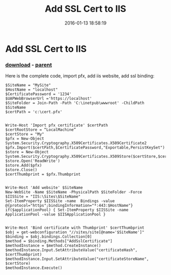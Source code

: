 ﻿---
pid:            6179
poster:         Aurel
title:          Add SSL Cert to IIS
date:           2016-01-13 18:58:19
format:         posh
parent:         2684
parent:         2684

---

# Add SSL Cert to IIS

### [download](6179.ps1) - [parent](2684.md)

Here is the complete code, import pfx, add iis website, add ssl binding:

```posh
$SiteName = "MySite"
$HostName = "localhost"
$CertificatePassword = '1234'
$UAPWebBrowserUrl ='https://localhost'
$SiteFolder = Join-Path -Path 'C:\inetpub\wwwroot' -ChildPath $SiteName
$certPath = 'c:\cert.pfx'


Write-Host 'Import pfx certificate' $certPath
$certRootStore = “LocalMachine”
$certStore = "My"
$pfx = New-Object System.Security.Cryptography.X509Certificates.X509Certificate2
$pfx.Import($certPath,$CertificatePassword,"Exportable,PersistKeySet") 
$store = New-Object System.Security.Cryptography.X509Certificates.X509Store($certStore,$certRootStore) 
$store.Open('ReadWrite')
$store.Add($pfx) 
$store.Close() 
$certThumbprint = $pfx.Thumbprint


Write-Host 'Add website' $SiteName
New-WebSite -Name $SiteName -PhysicalPath $SiteFolder -Force
$IISSite = "IIS:\Sites\$SiteName"
Set-ItemProperty $IISSite -name  Bindings -value @{protocol="https";bindingInformation="*:443:$HostName"}
if($applicationPool) { Set-ItemProperty $IISSite -name  ApplicationPool -value $IISApplicationPool }


Write-Host 'Bind certificate with Thumbprint' $certThumbprint
$obj = get-webconfiguration "//sites/site[@name='$SiteName']"
$binding = $obj.bindings.Collection[0]
$method = $binding.Methods["AddSslCertificate"]
$methodInstance = $method.CreateInstance()
$methodInstance.Input.SetAttributeValue("certificateHash", $certThumbprint)
$methodInstance.Input.SetAttributeValue("certificateStoreName", $certStore)
$methodInstance.Execute()

```
